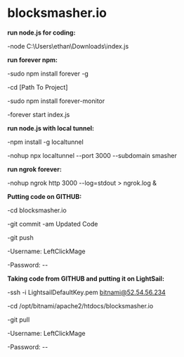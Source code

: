 # blocksmasher.io


**run node.js for coding:** 

-node C:\Users\ethan\Downloads\index.js

**run forever npm:**

-sudo npm install forever -g 

-cd [Path To Project]

-sudo npm install forever-monitor

-forever start index.js

**run node.js with local tunnel:**

-npm install -g localtunnel

-nohup npx localtunnel --port 3000 --subdomain smasher

**run ngrok forever:**

-nohup ngrok http 3000 --log=stdout > ngrok.log &

**Putting code on GITHUB:**

-cd blocksmasher.io

-git commit -am Updated Code

-git push 

-Username: LeftClickMage

-Password: --

**Taking code from GITHUB and putting it on LightSail:**

-ssh -i LightsailDefaultKey.pem bitnami@52.54.56.234

-cd /opt/bitnami/apache2/htdocs/blocksmasher.io

-git pull

-Username: LeftClickMage

-Password: --


